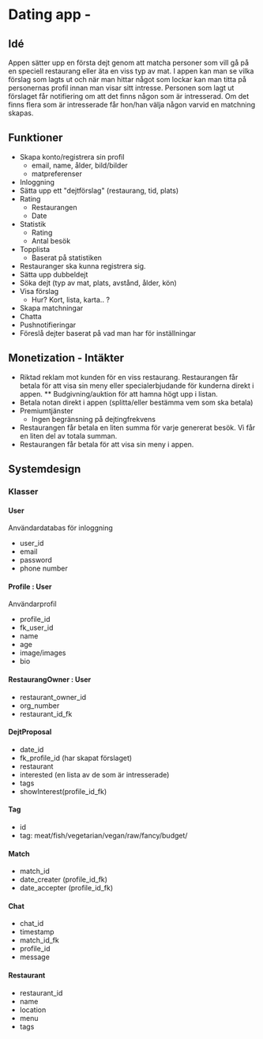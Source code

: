 # Dating app - <Namn>

## Idé 

Appen sätter upp en första dejt genom att matcha personer som vill gå på en speciell restaurang eller äta en viss typ av mat. 
I appen kan man se vilka förslag som lagts ut och när man hittar något som lockar kan man titta på personernas profil innan man visar sitt intresse. 
Personen som lagt ut förslaget får notifiering om att det finns någon som är intresserad. Om det finns flera som är intresserade får hon/han välja någon varvid en matchning skapas. 

## Funktioner

* Skapa konto/registrera sin profil
  * email, name, ålder, bild/bilder 
  * matpreferenser 
* Inloggning
* Sätta upp ett "dejtförslag" (restaurang, tid, plats)
* Rating
  * Restaurangen 
  * Date
* Statistik
  * Rating
  * Antal besök
* Topplista
  * Baserat på statistiken 
* Restauranger ska kunna registrera sig. 
* Sätta upp dubbeldejt
* Söka dejt (typ av mat, plats, avstånd, ålder, kön) 
* Visa förslag
  * Hur? Kort, lista, karta.. ? 
* Skapa matchningar
* Chatta 
* Pushnotifieringar
* Föreslå dejter baserat på vad man har för inställningar


## Monetization - Intäkter

* Riktad reklam mot kunden för en viss restaurang. 
Restaurangen får betala för att visa sin meny eller specialerbjudande för kunderna direkt i appen. 
  ** Budgivning/auktion för att hamna högt upp i listan. 
* Betala notan direkt i appen (splitta/eller bestämma vem som ska betala) 
* Premiumtjänster
  * Ingen begränsning på dejtingfrekvens
* Restaurangen får betala en liten summa för varje genererat besök. Vi får en liten del av totala summan. 
* Restaurangen får betala för att visa sin meny i appen. 


## Systemdesign

### Klasser

#### User

Användardatabas för inloggning

* user_id
* email 
* password
* phone number

#### Profile : User

Användarprofil

* profile_id
* fk_user_id 
* name
* age
* image/images
* bio

#### RestaurangOwner : User

* restaurant_owner_id
* org_number
* restaurant_id_fk

#### DejtProposal

* date_id
* fk_profile_id (har skapat förslaget)
* restaurant
* interested (en lista av de som är intresserade)
* tags
* showInterest(profile_id_fk)

#### Tag

* id 
* tag: meat/fish/vegetarian/vegan/raw/fancy/budget/ 


#### Match 

* match_id
* date_creater (profile_id_fk)
* date_accepter (profile_id_fk)

  

#### Chat

* chat_id
* timestamp
* match_id_fk
* profile_id
* message

#### Restaurant

* restaurant_id
* name
* location
* menu
* tags



